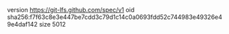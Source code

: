 version https://git-lfs.github.com/spec/v1
oid sha256:f7f63c8e3e447be7cdd3c79d1c14c0a0693fdd52c744983e49326e49e4daf142
size 5012
